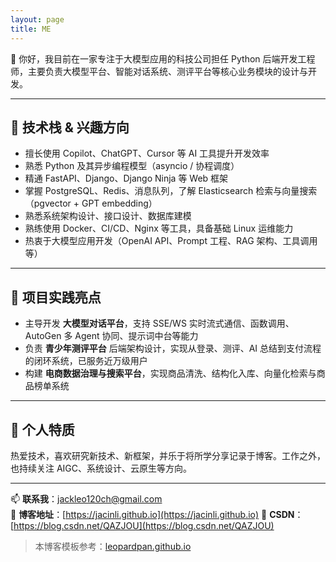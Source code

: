 ```yaml
---
layout: page
title: ME
---
```


👋 你好，我目前在一家专注于大模型应用的科技公司担任 Python 后端开发工程师，主要负责大模型平台、智能对话系统、测评平台等核心业务模块的设计与开发。

---

## 🧠 技术栈 & 兴趣方向

- 擅长使用 Copilot、ChatGPT、Cursor 等 AI 工具提升开发效率
- 熟悉 Python 及其异步编程模型（asyncio / 协程调度）
- 精通 FastAPI、Django、Django Ninja 等 Web 框架
- 掌握 PostgreSQL、Redis、消息队列，了解 Elasticsearch 检索与向量搜索（pgvector + GPT embedding）
- 熟悉系统架构设计、接口设计、数据库建模
- 熟练使用 Docker、CI/CD、Nginx 等工具，具备基础 Linux 运维能力
- 热衷于大模型应用开发（OpenAI API、Prompt 工程、RAG 架构、工具调用等）

---

## 🧩 项目实践亮点

- 主导开发 **大模型对话平台**，支持 SSE/WS 实时流式通信、函数调用、AutoGen 多 Agent 协同、提示词中台等能力
- 负责 **青少年测评平台** 后端架构设计，实现从登录、测评、AI 总结到支付流程的闭环系统，已服务近万级用户
- 构建 **电商数据治理与搜索平台**，实现商品清洗、结构化入库、向量化检索与商品榜单系统

---

## 💬 个人特质

热爱技术，喜欢研究新技术、新框架，并乐于将所学分享记录于博客。工作之外，也持续关注 AIGC、系统设计、云原生等方向。

---

📫 **联系我**：jackleo120ch@gmail.com  
🔗 **博客地址**：[https://jacinli.github.io](https://jacinli.github.io)
🔗 **CSDN**：[https://blog.csdn.net/QAZJOU](https://blog.csdn.net/QAZJOU)

> 本博客模板参考：<a target="_blank" href='https://github.com/leopardpan/leopardpan.github.io/'>leopardpan.github.io</a>